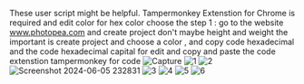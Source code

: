 These user script might be helpful. Tampermonkey Extenstion for Chrome is required
and edit color for hex color choose
the step 1 : go to the website www.photopea.com and create project don't maybe height and weight the important is create project
and choose a color , and copy code hexadecimal and the code hexadecimal capital for edit and copy and paste the code extenstion tampermonkey for code
![Capture](https://github.com/tech475/younowcolorcustom/assets/71052219/74924a7b-7cb0-4e4c-800a-ba6f24db1d78)
![1](https://github.com/tech475/younowcolorcustom/assets/71052219/9aaa8743-5b81-4030-a678-b35671fe81e3)
![2](https://github.com/tech475/younowcolorcustom/assets/71052219/b50437fa-f1c7-4e44-965e-37dd831723ef)
![Screenshot 2024-06-05 232831](https://github.com/tech475/younowcolorcustom/assets/71052219/51963854-7b76-4b17-aa48-8465dff39543)
![3](https://github.com/tech475/younowcolorcustom/assets/71052219/e715e004-7718-4529-86c6-cbf9426b487b)
![4](https://github.com/tech475/younowcolorcustom/assets/71052219/02cdf9ff-64cf-40f6-9a2f-0435e8ffcc11)
![5](https://github.com/tech475/younowcolorcustom/assets/71052219/f5a327bb-29f3-445f-8d3c-d8b5a7007cae)
![6](https://github.com/tech475/younowcolorcustom/assets/71052219/c9c2d076-6d2a-4972-99e3-8c8b53e59502)
